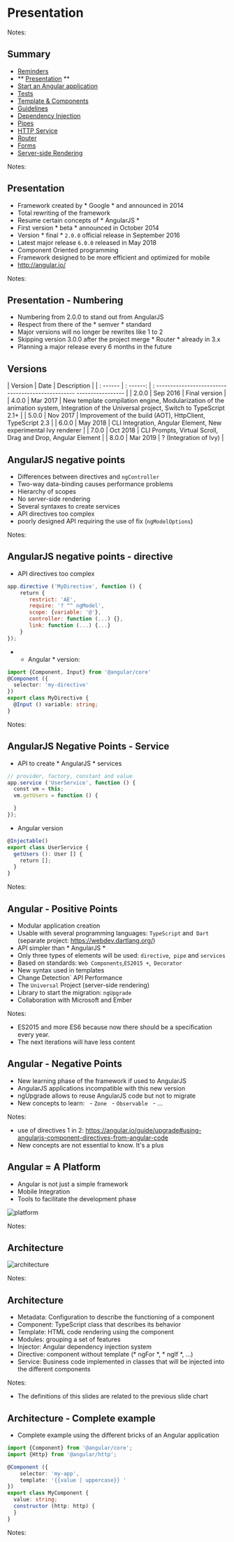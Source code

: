 # Presentation

<!-- .slide: class="page-title" -->

Notes:



## Summary

<!-- .slide: class="toc" -->

- [Reminders](#/1)
- ** [Presentation](#/2) **
- [Start an Angular application](#/3)
- [Tests](#/4)
- [Template & Components](#/5)
- [Guidelines](#/6)
- [Dependency Injection](#/7)
- [Pipes](#/8)
- [HTTP Service](#/9)
- [Router](#/10)
- [Forms](#/11)
- [Server-side Rendering](#/12)

Notes:



## Presentation

- Framework created by * Google * and announced in 2014
- Total rewriting of the framework
- Resume certain concepts of * AngularJS *
- First version * beta * announced in October 2014
- Version * final * `2.0.0` official release in September 2016
- Latest major release `6.0.0` released in May 2018
- Component Oriented programming
- Framework designed to be more efficient and optimized for mobile
- http://angular.io/

Notes:



## Presentation - Numbering

- Numbering from 2.0.0 to stand out from AngularJS
- Respect from there of the * semver * standard
- Major versions will no longer be rewrites like 1 to 2
- Skipping version 3.0.0 after the project merge * Router * already in 3.x
- Planning a major release every 6 months in the future



## Versions

| Version | Date | Description |
| : ------ | : ------: | : ------------------------------------------------- ----------------- |
| 2.0.0 | Sep 2016 | Final version |
| 4.0.0 | Mar 2017 | New template compilation engine, Modularization of the animation system, Integration of the Universal project, Switch to TypeScript 2.1+ |
| 5.0.0 | Nov 2017 | Improvement of the build (AOT), HttpClient, TypeScript 2.3 |
| 6.0.0 | May 2018 | CLI Integration, Angular Element, New experimental Ivy renderer |
| 7.0.0 | Oct 2018 | CLI Prompts, Virtual Scroll, Drag and Drop, Angular Element |
| 8.0.0 | Mar 2019 | ? (Integration of Ivy) |



## AngularJS negative points

- Differences between directives and `ngController`
- Two-way data-binding causes performance problems
- Hierarchy of scopes
- No server-side rendering
- Several syntaxes to create services
- API directives too complex
- poorly designed API requiring the use of fix (`ngModelOptions`)

Notes:



## AngularJS negative points - directive

- API directives too complex

```Javascript
app.directive ('MyDirective', function () {
    return {
       restrict: 'AE',
       require: '? ^^ ngModel',
       scope: {variable: '@'},
       controller: function (...) {},
       link: function (...) {...}
    }
});
```

- * Angular * version:

```Typescript
import {Component, Input} from '@angular/core'
@Component ({
  selector: 'my-directive'
})
export class MyDirective {
  @Input () variable: string;
}
```

Notes:



## AngularJS Negative Points - Service

- API to create * AngularJS * services

```Javascript
// provider, factory, constant and value
app.service ('UserService', function () {
  const vm = this;
  vm.getUsers = function () {

  }
});
```

- Angular version

```Typescript
@Injectable()
export class UserService {
  getUsers (): User [] {
    return [];
  }
}
```
Notes:



## Angular - Positive Points

- Modular application creation
- Usable with several programming languages: `TypeScript` and` Dart` (separate project: https://webdev.dartlang.org/)
- API simpler than * AngularJS *
- Only three types of elements will be used: `directive`,` pipe` and `services`
- Based on standards: `Web Components`,` ES2015 + `,` Decorator`
- New syntax used in templates
- Change Detection` API Performance
- The `Universal` Project (server-side rendering)
- Library to start the migration: `ngUpgrade`
- Collaboration with Microsoft and Ember

Notes:
- ES2015 and more ES6 because now there should be a specification every year.
- The next iterations will have less content



## Angular - Negative Points

- New learning phase of the framework if used to AngularJS
- AngularJS applications incompatible with this new version
- ngUpgrade allows to reuse AngularJS code but not to migrate
- New concepts to learn:
  - `Zone`
  - `Observable`
  - ...

Notes:
- use of directives 1 in 2: https://angular.io/guide/upgrade#using-angularjs-component-directives-from-angular-code
- New concepts are not essential to know. It's a plus



## Angular = A Platform

- Angular is not just a simple framework
- Mobile Integration
- Tools to facilitate the development phase

![platform](resources/platform.png "platform")

Notes:



## Architecture

![architecture](resources/overview2.png "architecture")

Notes:



## Architecture

- Metadata: Configuration to describe the functioning of a component
- Component: TypeScript class that describes its behavior
- Template: HTML code rendering using the component
- Modules: grouping a set of features
- Injector: Angular dependency injection system
- Directive: component without template (* ngFor *, * ngIf *, ...)
- Service: Business code implemented in classes that will be injected into the different components

Notes:
- The definitions of this slides are related to the previous slide chart



## Architecture - Complete example

- Complete example using the different bricks of an Angular application

```Typescript
import {Component} from '@angular/core';
import {Http} from '@angular/http';

@Component ({
    selector: 'my-app',
    template: '{{value | uppercase}} '
})
export class MyComponent {
  value: string;
  constructor (http: http) {
  }
}
```

Notes:



<!-- .slide: class="page-questions" -->
